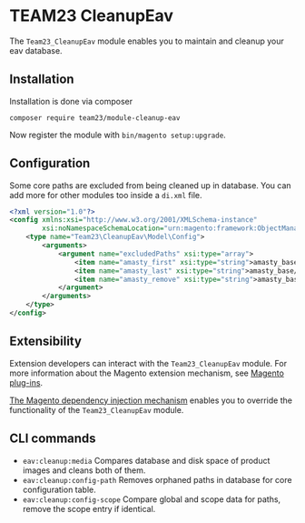 # TEAM23 CleanupEav

The `Team23_CleanupEav` module enables you to maintain and cleanup your eav database.

## Installation

Installation is done via composer

```shell
composer require team23/module-cleanup-eav
```

Now register the module with `bin/magento setup:upgrade`.

## Configuration

Some core paths are excluded from being cleaned up in database. You can add more for other modules too inside a `di.xml`
file.

```xml
<?xml version="1.0"?>
<config xmlns:xsi="http://www.w3.org/2001/XMLSchema-instance"
        xsi:noNamespaceSchemaLocation="urn:magento:framework:ObjectManager/etc/config.xsd">
    <type name="Team23\CleanupEav\Model\Config">
        <arguments>
            <argument name="excludedPaths" xsi:type="array">
                <item name="amasty_first" xsi:type="string">amasty_base/system_value/first_module_run</item>
                <item name="amasty_last" xsi:type="string">amasty_base/system_value/last_update</item>
                <item name="amasty_remove" xsi:type="string">amasty_base/system_value/remove_date</item>
            </argument>
        </arguments>
    </type>
</config>
```

## Extensibility

Extension developers can interact with the `Team23_CleanupEav` module. For more information about the Magento extension 
mechanism, see [Magento plug-ins](http://devdocs.magento.com/guides/v2.4/extension-dev-guide/plugins.html).

[The Magento dependency injection mechanism](http://devdocs.magento.com/guides/v2.4/extension-dev-guide/depend-inj.html) 
enables you to override the functionality of the `Team23_CleanupEav` module.

## CLI commands

- `eav:cleanup:media` Compares database and disk space of product images and cleans both of them.
- `eav:cleanup:config-path` Removes orphaned paths in database for core configuration table.
- `eav:cleanup:config-scope` Compare global and scope data for paths, remove the scope entry if identical.
